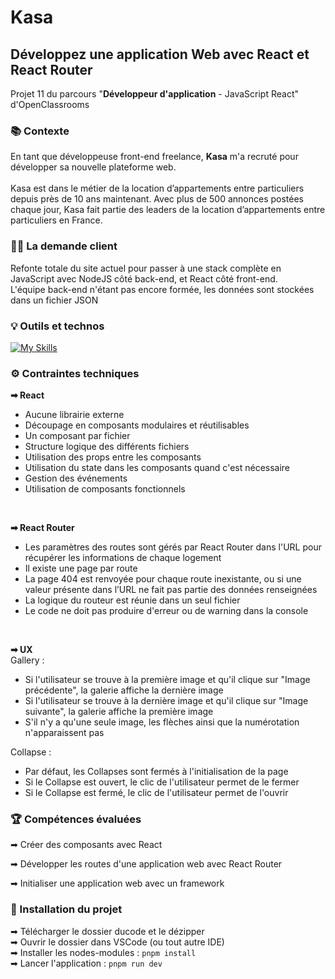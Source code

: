# Kasa

## Développez une application Web avec React et React Router

Projet 11 du parcours "**Développeur d'application** - JavaScript React" d'OpenClassrooms

### 📚 Contexte

En tant que développeuse front-end freelance, **Kasa** m'a recruté pour développer sa nouvelle plateforme web.<br><br>
Kasa est dans le métier de la location d’appartements entre particuliers depuis près de 10 ans maintenant. Avec plus de 500 annonces postées chaque jour, Kasa fait partie des leaders de la location d’appartements entre particuliers en France.

### 🧍‍♂️ La demande client

Refonte totale du site actuel pour passer à une stack complète en JavaScript avec NodeJS côté back-end, et React côté front-end. <br>
L'équipe back-end n'étant pas encore formée, les données sont stockées dans un fichier JSON

### 💡 Outils et technos

[![My Skills](https://skillicons.dev/icons?i=html,react,sass,vite,figma,github,pnpm,vercel)](https://skillicons.dev)

### ⚙ Contraintes techniques

**➡ React** <br>

<ul>
  <li>Aucune librairie externe</li>
  <li>Découpage en composants modulaires et réutilisables</li>
  <li>Un composant par fichier</li>
  <li>Structure logique des différents fichiers</li>
  <li>Utilisation des props entre les composants</li>
  <li>Utilisation du state dans les composants quand c'est nécessaire</li>
  <li>Gestion des événements</li>
  <li>Utilisation de composants fonctionnels</li>
</ul><br>

**➡ React Router** <br>

<ul>
  <li>Les paramètres des routes sont gérés par React Router dans l'URL pour récupérer les informations de chaque logement</li>
  <li>Il existe une page par route</li>
  <li>La page 404 est renvoyée pour chaque route inexistante, ou si une valeur présente dans l’URL ne fait pas partie des données renseignées</li>
  <li>La logique du routeur est réunie dans un seul fichier</li>
  <li>Le code ne doit pas produire d'erreur ou de warning dans la console</li>
</ul><br>

**➡ UX** <br>
Gallery :

<ul>
  <li>Si l'utilisateur se trouve à la première image et qu'il clique sur "Image précédente", la galerie affiche la dernière image</li>
  <li>Si l'utilisateur se trouve à la dernière image et qu'il clique sur "Image suivante", la galerie affiche la première image</li>
  <li>S'il n'y a qu'une seule image, les flèches ainsi que la numérotation n'apparaissent pas</li>
</ul>

Collapse :

<ul>
  <li>Par défaut, les Collapses sont fermés à l'initialisation de la page</li>
  <li>Si le Collapse est ouvert, le clic de l'utilisateur permet de le fermer</li>
  <li>Si le Collapse est fermé, le clic de l'utilisateur permet de l'ouvrir</li>
</ul>

### 🏆 Compétences évaluées

➡ Créer des composants avec React<br>

➡ Développer les routes d'une application web avec React Router <br>

➡ Initialiser une application web avec un framework<br>

### 🔨 Installation du projet

➡ Télécharger le dossier ducode et le dézipper<br>
➡ Ouvrir le dossier dans VSCode (ou tout autre IDE)<br>
➡ Installer les nodes-modules : `pnpm install`<br>
➡ Lancer l'application : `pnpm run dev`<br>
